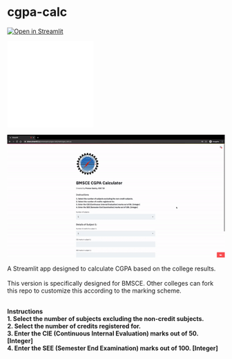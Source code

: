 # cgpa-calc

[![Open in Streamlit](https://static.streamlit.io/badges/streamlit_badge_black_white.svg)](https://share.streamlit.io/pranavsastry/cgpa-calc/main/cgpa_calc.py)

<img src="cgpa-calc-trans.png" alt="logo" width="200"/>

![demo](demo.gif)<br/>

A Streamlit app designed to calculate CGPA based on the college results.<br>
<br>
This version is specifically designed for BMSCE. Other colleges can fork this repo to customize this according to the marking scheme.<br><br>

**Instructions**<br>
**1. Select the number of subjects excluding the non-credit subjects.<br>2. Select the number of credits registered for.<br>3. Enter the CIE (Continuous Internal Evaluation) marks out of 50. [Integer]<br>4. Enter the SEE (Semester End Examination) marks out of 100. [Integer]**
